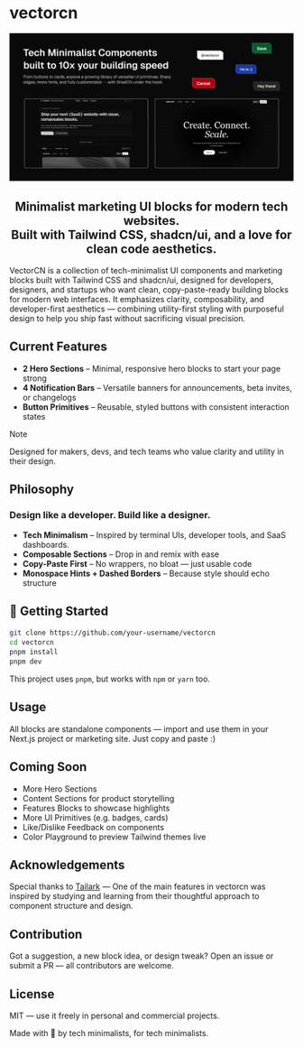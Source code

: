 # vectorcn

<a href="https://vectorcn.vercel.app" target="_blank">
  <img src="https://raw.githubusercontent.com/gsvprharsha/vectorcn/refs/heads/main/misc/banner.png" alt="VectorCN Banner"/>
</a>

<h2 align="center">
  Minimalist marketing UI blocks for modern tech websites.<br>
  Built with <strong>Tailwind CSS</strong>, <strong>shadcn/ui</strong>, and a love for clean code aesthetics.
</h2>

VectorCN is a collection of tech-minimalist UI components and marketing blocks built with Tailwind CSS and shadcn/ui, designed for developers, designers, and startups who want clean, copy-paste-ready building blocks for modern web interfaces. It emphasizes clarity, composability, and developer-first aesthetics — combining utility-first styling with purposeful design to help you ship fast without sacrificing visual precision.

## Current Features

- **2 Hero Sections** – Minimal, responsive hero blocks to start your page strong  
- **4 Notification Bars** – Versatile banners for announcements, beta invites, or changelogs  
- **Button Primitives** – Reusable, styled buttons with consistent interaction states  
> [!NOTE]  
> Designed for makers, devs, and tech teams who value clarity and utility in their design.

## Philosophy

### Design like a developer. Build like a designer.

- **Tech Minimalism** – Inspired by terminal UIs, developer tools, and SaaS dashboards.
- **Composable Sections** – Drop in and remix with ease  
- **Copy-Paste First** – No wrappers, no bloat — just usable code  
- **Monospace Hints + Dashed Borders** – Because style should echo structure  

## 🚀 Getting Started

```bash
git clone https://github.com/your-username/vectorcn
cd vectorcn
pnpm install
pnpm dev
```

This project uses ``pnpm``, but works with ``npm`` or ``yarn`` too.

## Usage
All blocks are standalone components — import and use them in your Next.js project or marketing site. Just copy and paste :)

## Coming Soon
- More Hero Sections
- Content Sections for product storytelling
- Features Blocks to showcase highlights
- More UI Primitives (e.g. badges, cards)
- Like/Dislike Feedback on components
- Color Playground to preview Tailwind themes live

## Acknowledgements
Special thanks to [Tailark](https://github.com/tailark/) —
One of the main features in vectorcn was inspired by studying and learning from their thoughtful approach to component structure and design.

## Contribution
Got a suggestion, a new block idea, or design tweak? Open an issue or submit a PR — all contributors are welcome.

## License
MIT — use it freely in personal and commercial projects.

Made with 🤍 by tech minimalists, for tech minimalists.
